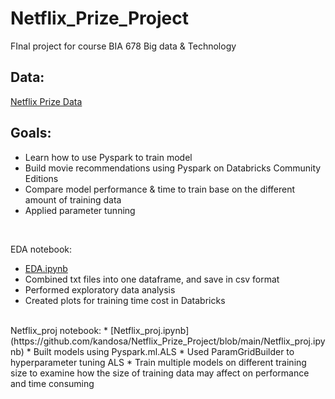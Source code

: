 # Netflix_Prize_Project

FInal project for course BIA 678 Big data & Technology
<br>
## Data: 
[Netflix Prize Data](https://www.kaggle.com/datasets/netflix-inc/netflix-prize-data)
<br>
## Goals:
* Learn how to use Pyspark to train model
* Build movie recommendations using Pyspark on Databricks Community Editions
* Compare model performance & time to train base on the different amount of training data
* Applied parameter tunning

<br>

EDA notebook: 
* [EDA.ipynb](https://github.com/kandosa/Netflix_Prize_Project/blob/main/eda.ipynb)
* Combined txt files into one dataframe, and save in csv format
* Performed exploratory data analysis
* Created plots for training time cost in Databricks

<br>
Netflix_proj notebook: 
* [Netflix_proj.ipynb](https://github.com/kandosa/Netflix_Prize_Project/blob/main/Netflix_proj.ipynb)
* Built models using Pyspark.ml.ALS
* Used ParamGridBuilder to hyperparameter tuning ALS
* Train multiple models on different training size to examine how the size of training data may affect on performance and time consuming
